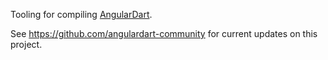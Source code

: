 Tooling for compiling [AngularDart](https://pub.dev/packages/angular).

See https://github.com/angulardart-community for current updates on this project.
